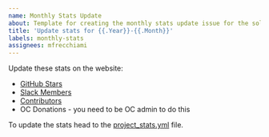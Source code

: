 ```yaml
---
name: Monthly Stats Update
about: Template for creating the monthly stats update issue for the solidus.io website
title: 'Update stats for {{.Year}}-{{.Month}}'
labels: monthly-stats
assignees: mfrecchiami
---
```


Update these stats on the website:

* [GitHub Stars](https://github.com/solidusio/solidus/stargazers)
* [Slack Members](http://slack.solidus.io/badge.svg)
* [Contributors](https://github.com/solidusio/solidus/)
* OC Donations - you need to be OC admin to do this

To update the stats head to the [project_stats.yml](https://github.com/solidusio/solidus-site/blob/master/data/project_stats.yml) file.
